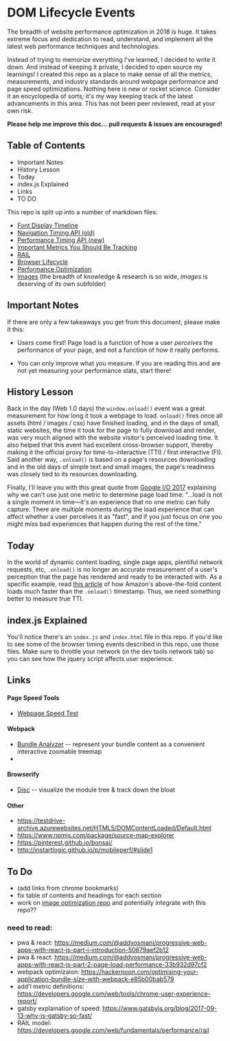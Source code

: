 # DOM Lifecycle Events
The breadth of website performance optimization in 2018 is huge.  It takes extreme focus and dedication to read, understand, and implement all the latest web performance techniques and technologies.

Instead of trying to memorize everything I've learned, I decided to write it down. And instead of keeping it private, I decided to open source my learnings! I created this repo as a place to make sense of all the metrics, measurements, and industry standards around webpage performance and page speed optimizations.  Nothing here is new or rocket science.  Consider it an encyclopedia of sorts; it's my way keeping track of the latest advancements in this area.  This has not been peer reviewed, read at your own risk.  

**Please help me improve this doc... pull requests & issues are encouraged!**


## Table of Contents
- Important Notes
- History Lesson
- Today
- index.js Explained
- Links
- TO DO

This repo is split up into a number of markdown files:
- [Font Display Timeline](./Fonts.md)
- [Navigation Timing API (old)](./Navigation_Timing_API.md)
- [Performance Timing API (new)](./Performance_Timing_API.md)
- [Important Metrics You Should Be Tracking](./Important_Metrics.md)
- [RAIL](./RAIL.md)
- [Browser Lifecycle](Browser_Lifecycle.md)
- [Performance Optimization](./Performance_Optimizations.md)
- [Images](./image-research) (the breadth of knowledge & research is so wide, _images_ is deserving of its own subfolder)

## Important Notes
If there are only a few takeaways you get from this document, please make it this:
- Users come first!  Page load is a function of how a user _perceives_ the performance of your page, and not a function of how it really performs.  

- You can only improve what you measure.  If you are reading this and are not yet measuring your performance stats, start there!


## History Lesson
Back in the day (Web 1.0 days) the `window.onload()` event was a great measurement for how long it took a webpage to load. `onload()` fires once all assets (html / images / css) have finished loading, and in the days of small, static websites, the time it took for the page to fully download and render, was very much aligned with the website visitor's perceived loading time.  It also helped that this event had excellent cross-browser support, thereby making it the official proxy for time-to-interactive (TTI) / first interactive (FI).  Said another way, `.onload()` is based on a page's resources downloading and in the old days of simple text and small images, the page's readiness was closely tied to its resources downloading.

Finally, I'll leave you with this great quote from [Google I/O 2017](https://developers.google.com/web/updates/2017/06/user-centric-performance-metrics) explaining why we can't use just one metric to determine page load time: "...load is not a single moment in time—it's an experience that no one metric can fully capture. There are multiple moments during the load experience that can affect whether a user perceives it as "fast", and if you just focus on one you might miss bad experiences that happen during the rest of the time."


## Today
In the world of dynamic content loading, single page apps, plentiful network requests, etc, `.onload()` is no longer an accurate measurement of a user's perception that the page has rendered and ready to be interacted with.  As a specific example, read [this article](http://www.stevesouders.com/blog/2013/05/13/moving-beyond-window-onload/) of how Amazon's above-the-fold content loads much faster than the `.onload()` timestamp.  Thus, we need something better to measure true TTI.

## index.js Explained
You'll notice there's an `index.js` and `index.html` file in this repo.  If you'd like to see some of the browser timing events described in this repo, use those files.  Make sure to throttle your network (in the dev tools network tab) so you can see how the jquery script affects user experience.

## Links

#### Page Speed Tools
- [Webpage Speed Test](https://www.webpagetest.org/)

#### Webpack
- [Bundle Analyzer](https://www.npmjs.com/package/webpack-bundle-analyzer) -- represent your bundle content as a convenient interactive zoomable treemap
-

#### Browserify
- [Disc](https://github.com/hughsk/disc) -- visualize the module tree & track down the bloat

#### Other
- https://testdrive-archive.azurewebsites.net/HTML5/DOMContentLoaded/Default.html
- https://www.npmjs.com/package/source-map-explorer
- https://pinterest.github.io/bonsai/
- http://instartlogic.github.io/p/mobileperf/#slide1

## To Do
- (add links from chrome bookmarks)
- fix table of contents and headings for each section
- work on [image optimization repo](https://developer.mozilla.org/en-US/docs/Learn/HTML/Multimedia_and_embedding/Responsive_images) and potentially integrate with this repo??


### need to read:
- pwa & react: https://medium.com/@addyosmani/progressive-web-apps-with-react-js-part-i-introduction-50679aef2b12
- pwa & react: https://medium.com/@addyosmani/progressive-web-apps-with-react-js-part-2-page-load-performance-33b932d97cf2
- webpack optimizaion: https://hackernoon.com/optimising-your-application-bundle-size-with-webpack-e85b00bab579
- add'l metric definitions: https://developers.google.com/web/tools/chrome-user-experience-report/
- gatsby explaination of speed: https://www.gatsbyjs.org/blog/2017-09-13-why-is-gatsby-so-fast/
- RAIL model: https://developers.google.com/web/fundamentals/performance/rail
